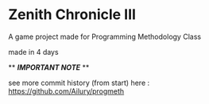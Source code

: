 # Zenith Chronicle III 

A game project made for Programming Methodology Class

made in 4 days

** ***IMPORTANT NOTE*** **

see more commit history (from start) here : https://github.com/Ailury/progmeth
